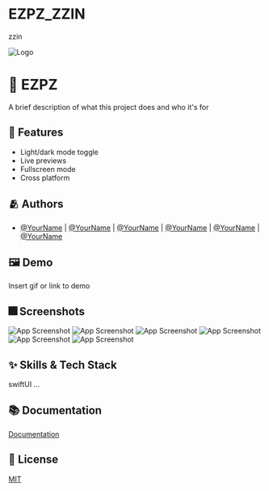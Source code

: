 # EZPZ_ZZIN
zzin


![Logo](https://dummyimage.com/1000x300/000/fff.png)


# :iphone: EZPZ

A brief description of what this project does and who it's for


## :pushpin: Features

- Light/dark mode toggle
- Live previews
- Fullscreen mode
- Cross platform


## :people_hugging: Authors

- [@YourName](https://www.github.com/) | [@YourName](https://www.github.com/) | [@YourName](https://www.github.com/) | [@YourName](https://www.github.com/) | [@YourName](https://www.github.com/) | [@YourName](https://www.github.com/)


## :framed_picture: Demo

Insert gif or link to demo


## :fireworks: Screenshots

![App Screenshot](https://dummyimage.com/250x500/000/fff.png)
![App Screenshot](https://dummyimage.com/250x500/000/fff.png)
![App Screenshot](https://dummyimage.com/250x500/000/fff.png)
![App Screenshot](https://dummyimage.com/250x500/000/fff.png)
![App Screenshot](https://dummyimage.com/250x500/000/fff.png)
![App Screenshot](https://dummyimage.com/250x500/000/fff.png)


## :sparkles: Skills & Tech Stack
swiftUI ...

## :books: Documentation

[Documentation](https://linktodocumentation)


## :lock_with_ink_pen: License

[MIT](https://choosealicense.com/licenses/mit/)
